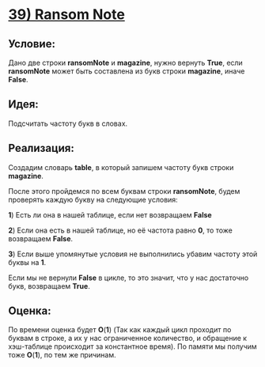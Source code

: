 # [**39) Ransom Note**](https://leetcode.com/problems/ransom-note/description/)

## **Условие:**

Дано две строки **ransomNote** и **magazine**, нужно вернуть **True**, если **ransomNote** может быть составлена из букв строки **magazine**, иначе **False**.

## **Идея:**

Подсчитать частоту букв в словах.

## **Реализация:**

Создадим словарь **table**, в который запишем частоту букв строки **magazine**.

После этого пройдемся по всем буквам строки **ransomNote**, будем проверять каждую букву на следующие условия:

**1**) Есть ли она в нашей таблице, если нет возвращаем **False**

**2**) Если она есть в нашей таблице, но её частота равно **0**, то тоже возвращаем **False**.

**3**) Если выше упомянутые условия не выполнились убавим частоту этой буквы на **1**.

Если мы не вернули **False** в цикле, то это значит, что у нас достаточно букв, возвращаем **True**.



## **Оценка:**

По времени оценка будет **O**(**1**) (Так как каждый цикл проходит по буквам в строке, а их у нас ограниченное количество, и обращение к хэш-таблице происходит за константное время). По памяти мы получим тоже **O**(**1**), по тем же причинам.

